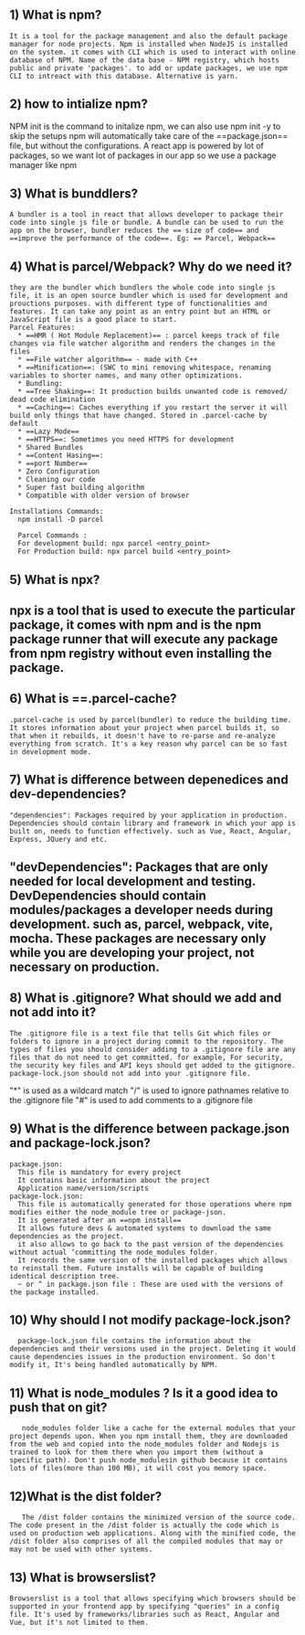 ## 1) What is npm?

    It is a tool for the package management and also the default package manager for node projects. Npm is installed when NodeJS is installed on the system. it comes with CLI which is used to interact with online database of NPM. Name of the data base - NPM registry, which hosts public and private 'packages'. to add or update packages, we use npm CLI to intreact with this database. Alternative is yarn.

## 2) how to intialize npm?

   NPM init is the command to initalize npm, we can also use npm init -y to skip the setups npm will automatically take care of the  ==package.json== file, but without the configurations.
    A react app is powered by lot of packages, so we want lot of packages in our app so we use a package manager like npm

## 3) What is bunddlers?

    A bundler is a tool in react that allows developer to package their code into single js file or bundle. A bundle can be used to run the app on the browser, bundler reduces the == size of code== and ==improve the performance of the code==. Eg: == Parcel, Webpack==

## 4) What is parcel/Webpack? Why do we need it?

    they are the bundler which bundlers the whole code into single js file, it is an open source bundler which is used for development and prouctions purposes. with different type of functionalities and features. It can take any point as an entry point but an HTML or JavaScript file is a good place to start.
    Parcel Features:
      * ==HMR ( Hot Module Replacement)== : parcel keeps track of file changes via file watcher algorithm and renders the changes in the files
      * ==File watcher algorithm== - made with C++
      * ==Minification==: (SWC to mini removing whitespace, renaming variables to shorter names, and many other optimizations.
      * Bundling:
      * ==Tree Shaking==: It production builds unwanted code is removed/ dead code elimination
      * ==Caching==: Caches everything if you restart the server it will build only things that have changed. Stored in .parcel-cache by default
      * ==Lazy Mode==
      * ==HTTPS==: Sometimes you need HTTPS for development
      * Shared Bundles
      * ==Content Hasing==: 
      * ==port Number==
      * Zero Configuration
      * Cleaning our code
      * Super fast building algorithm
      * Compatible with older version of browser

    Installations Commands:
      npm install -D parcel

      Parcel Commands :
      For development build: npx parcel <entry_point>
      For Production build: npx parcel build <entry_point> 
      

## 5) What is npx?

   ## npx is a tool that is used to execute the particular package, it comes with npm and is the npm package runner that will execute any package from npm registry without even installing the package.

## 6) What is ==.parcel-cache?
    .parcel-cache is used by parcel(bundler) to reduce the building time. It stores information about your project when parcel builds it, so that when it rebuilds, it doesn't have to re-parse and re-analyze everything from scratch. It's a key reason why parcel can be so fast in development mode.

## 7) What is difference between depenedices and dev-dependencies?

    "dependencies": Packages required by your application in production. Dependencies should contain library and framework in which your app is built on, needs to function effectively. such as Vue, React, Angular, Express, JQuery and etc.
   ## "devDependencies": Packages that are only needed for local development and testing. DevDependencies should contain modules/packages a developer needs during development. such as, parcel, webpack, vite, mocha. These packages are necessary only while you are developing your project, not necessary on production.

## 8) What is .gitignore? What should we add and not add into it?
    The .gitignore file is a text file that tells Git which files or folders to ignore in a project during commit to the repository. The types of files you should consider adding to a .gitignore file are any files that do not need to get committed. for example, For security, the security key files and API keys should get added to the gitignore. package-lock.json should not add into your .gitignore file.

   "*" is used as a wildcard match
   "/" is used to ignore pathnames relative to the .gitignore file
   "#"  is used to add comments to a .gitignore file

## 9) What is the difference between package.json and package-lock.json?

    package.json:
      This file is mandatory for every project
      It contains basic information about the project
      Application name/version/scripts
    package-lock.json:
      This file is automatically generated for those operations where npm modifies either the node_module tree or package-json.
      It is generated after an ==npm install==
      It allows future devs & automated systems to download the same dependencies as the project.
      it also allows to go back to the past version of the dependencies without actual ‘committing the node_modules folder.
      It records the same version of the installed packages which allows to reinstall them. Future installs will be capable of building identical description tree.
      ~ or ^ in package.json file : These are used with the versions of the package installed.

## 10) Why should I not modify package-lock.json?
      package-lock.json file contains the information about the dependencies and their versions used in the project. Deleting it would cause dependencies issues in the production environment. So don't modify it, It's being handled automatically by NPM.

## 11) What is node_modules ? Is it a good idea to push that on git?
       node_modules folder like a cache for the external modules that your project depends upon. When you npm install them, they are downloaded from the web and copied into the node_modules folder and Nodejs is trained to look for them there when you import them (without a specific path). Don't push node_modulesin github because it contains lots of files(more than 100 MB), it will cost you memory space.

## 12)What is the dist folder?

       The /dist folder contains the minimized version of the source code. The code present in the /dist folder is actually the code which is used on production web applications. Along with the minified code, the /dist folder also comprises of all the compiled modules that may or may not be used with other systems.

## 13) What is browserslist?
    Browserslist is a tool that allows specifying which browsers should be supported in your frontend app by specifying "queries" in a config file. It's used by frameworks/libraries such as React, Angular and Vue, but it's not limited to them.